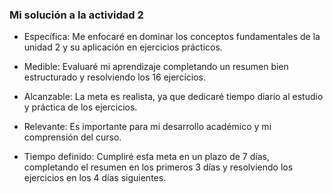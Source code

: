 <!-- Estableciendo metas de aprendizaje SMART
Enunciado: revisa el contenido de la unidad 2 y define una meta de aprendizaje SMART (Específica, Medible, Alcanzable, Relevante y con Tiempo definido) para esta unidad.

Entrega: en tu bitácora, escribe tu meta SMART para esta unidad, describiendo qué quieres lograr, cómo lo medirás, su viabilidad, relevancia y plazo. -->

### Mi solución a la actividad 2

- Específica: Me enfocaré en dominar los conceptos fundamentales de la unidad 2 y su aplicación en ejercicios prácticos.

- Medible: Evaluaré mi aprendizaje completando un resumen bien estructurado y resolviendo los 16 ejercicios.

- Alcanzable: La meta es realista, ya que dedicaré tiempo diario al estudio y práctica de los ejercicios.

- Relevante: Es importante para mi desarrollo académico y mi comprensión del curso.

- Tiempo definido: Cumpliré esta meta en un plazo de 7 días, completando el resumen en los primeros 3 días y resolviendo los ejercicios en los 4 días siguientes.



